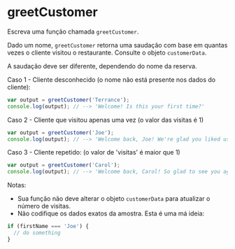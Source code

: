 # greetCustomer

Escreva uma função chamada `greetCustomer`.

Dado um nome, `greetCustomer` retorna uma saudação com base em quantas vezes o cliente visitou o restaurante. Consulte o objeto `customerData`.

A saudação deve ser diferente, dependendo do nome da reserva.

Caso 1 - Cliente desconhecido \(o nome não está presente nos dados do cliente\):

```javascript
var output = greetCustomer('Terrance');
console.log(output); // --> 'Welcome! Is this your first time?'
```

Caso 2 - Cliente que visitou apenas uma vez \(o valor das visitas é 1\)

```javascript
var output = greetCustomer('Joe');
console.log(output); // --> 'Welcome back, Joe! We're glad you liked us the first time!'
```

Caso 3 - Cliente repetido: \(o valor de 'visitas' é maior que 1\)

```javascript
var output = greetCustomer('Carol');
console.log(output); // --> 'Welcome back, Carol! So glad to see you again!'
```

Notas:

* Sua função não deve alterar o objeto `customerData` para atualizar o número de visitas.
* Não codifique os dados exatos da amostra. Esta é uma má ideia:

```javascript
if (firstName === 'Joe') {
  // do something
}
```
